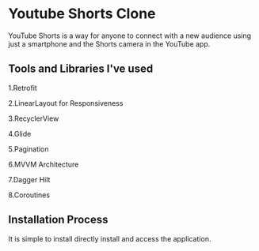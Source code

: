 
# Youtube Shorts Clone

YouTube Shorts is a way for anyone to connect with a new audience using just a smartphone and the Shorts camera in the YouTube app.

## Tools and Libraries I've used
1.Retrofit

2.LinearLayout for Responsiveness

3.RecyclerView

4.Glide

5.Pagination

6.MVVM Architecture

7.Dagger Hilt

8.Coroutines

## Installation Process

It is simple to install directly install and access the application.



